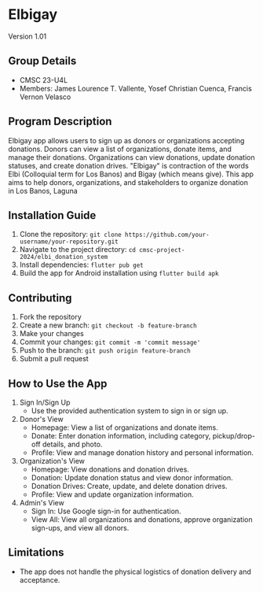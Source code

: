 # Elbigay
Version 1.01

## Group Details
- CMSC 23-U4L
- Members: James Lourence T. Vallente, Yosef Christian Cuenca, Francis Vernon Velasco

## Program Description
Elbigay app allows users to sign up as donors or organizations accepting donations. Donors can view a list of organizations, donate items, and manage their donations. Organizations can view donations, update donation statuses, and create donation drives. "Elbigay" is contraction of the words Elbi (Colloquial term for Los Banos) and Bigay (which means give). This app aims to help donors, organizations, and stakeholders to organize donation in Los Banos, Laguna

## Installation Guide
1. Clone the repository: `git clone https://github.com/your-username/your-repository.git`
2. Navigate to the project directory: `cd cmsc-project-2024/elbi_donation_system`
3. Install dependencies: `flutter pub get`
4. Build the app for Android installation using `flutter build apk`

## Contributing

1. Fork the repository
2. Create a new branch: `git checkout -b feature-branch`
3. Make your changes
4. Commit your changes: `git commit -m 'commit message'`
5. Push to the branch: `git push origin feature-branch`
6. Submit a pull request

## How to Use the App
1. Sign In/Sign Up
   - Use the provided authentication system to sign in or sign up.
2. Donor's View
   - Homepage: View a list of organizations and donate items.
   - Donate: Enter donation information, including category, pickup/drop-off details, and photo.
   - Profile: View and manage donation history and personal information.
3. Organization's View
   - Homepage: View donations and donation drives.
   - Donation: Update donation status and view donor information.
   - Donation Drives: Create, update, and delete donation drives.
   - Profile: View and update organization information.
4. Admin's View
   - Sign In: Use Google sign-in for authentication.
   - View All: View all organizations and donations, approve organization sign-ups, and view all donors.

## Limitations
- The app does not handle the physical logistics of donation delivery and acceptance.


